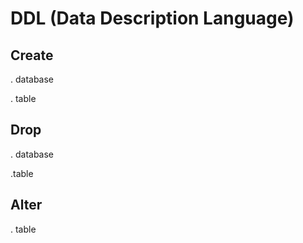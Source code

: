# DDL (Data Description Language)

## Create
. database

. table

## Drop
. database

.table

## Alter
. table

